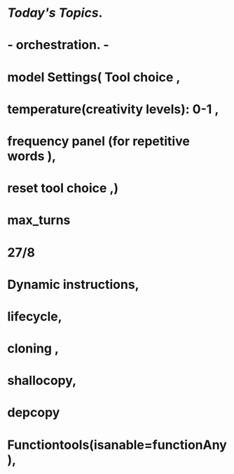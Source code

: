 # *Today's Topics*.                 
# - orchestration. -
# model Settings( Tool choice ,
# temperature(creativity levels): 0-1 ,
# frequency panel (for repetitive words ),
# reset tool choice ,) 
# max_turns
# 27/8
# Dynamic instructions, 
# lifecycle,
# cloning ,
# shallocopy,
# depcopy
# Functiontools(isanable=functionAny),

